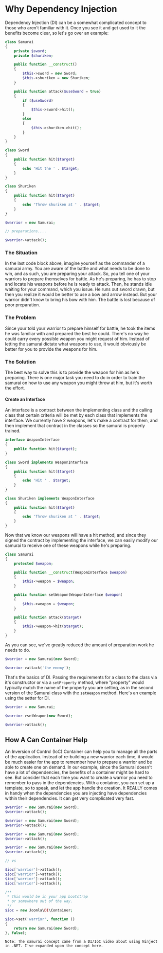 # Why Dependency Injection

Dependency Injection (DI) can be a somewhat complicated concept to those who aren't familiar with it. Once you see it and get used to it the benefits become clear, so let's go over an example:

```php
class Samurai
{
	private $sword;
	private $shuriken;

	public function __construct()
	{
		$this->sword = new Sword;
		$this->shuriken = new Shuriken;
	}

	public function attack($useSword = true)
	{
		if ($useSword)
		{
			$this->sword->hit();
		}
		else
		{
			$this->shuriken->hit();
		}
	}
}
```
```php
class Sword
{
	public function hit($target)
	{
		echo 'Hit the ' . $target;
	}
}
```
```php
class Shuriken
{
	public function hit($target)
	{
		echo 'Throw shuriken at ' . $target;
	}
}
```
```php
$warrior = new Samurai;

// preparations....

$warrior->attack();
```

### The Situation

In the last code block above, imagine yourself as the commander of a samurai army. You are aware of the battle and what needs to be done to win, and as such, you are preparing your attack. So, you tell one of your warriors to prepare themselves for battle. As he's preparing, he has to stop and locate his weapons before he is ready to attack. Then, he stands idle waiting for your command, which you issue. He runs out sword drawn, but then you realize it would be better to use a bow and arrow instead. But your warrior didn't know to bring his bow with him. The battle is lost because of poor preparation.

### The Problem

Since your told your warrior to prepare himself for battle, he took the items he was familiar with and prepared the best he could. There's no way he could carry every possible weapon you might request of him. Instead of letting the samurai dictate what weapons to use, it would obviously be better for you to provide the weapons for him.

### The Solution

The best way to solve this is to provide the weapon for him as he's preparing. There is one major task you need to do in order to train the samurai on how to use any weapon you might throw at him, but it's worth the effort.

#### Create an Interface

An interface is a contract between the implementing class and the calling class that certain criteria will be met by each class that implements the interface. We currently have 2 weapons, let's make a contract for them, and then implement that contract in the classes so the samurai is properly trained.

```php
interface WeaponInterface
{
	public function hit($target);
}

class Sword implements WeaponInterface
{
	public function hit($target)
	{
		echo 'Hit ' . $target;
	}
}

class Shuriken implements WeaponInterface
{
	public function hit($target)
	{
		echo 'Throw shuriken at ' . $target;
	}
}
```

Now that we know our weapons will have a hit method, and since they signed the contract by implementing the interface, we can easily modify our samurai to receive one of these weapons while he's preparing.

```php
class Samurai
{
	protected $weapon;

	public function __construct(WeaponInterface $weapon)
	{
		$this->weapon = $weapon;
	}

	public function setWeapon(WeaponInterface $weapon)
	{
		$this->weapon = $weapon;
	}

	public function attack($target)
	{
		$this->weapon->hit($target);
	}
}
```

As you can see, we've greatly reduced the amount of preparation work he needs to do.

```php
$warrior = new Samurai(new Sword);

$warrior->attack('the enemy');
```

That's the basics of DI. Passing the requirements for a class to the class via it's constructor or via a `setProperty` method, where "property" would typically match the name of the property you are setting, as in the second version of the Samurai class with the `setWeapon` method. Here's an example using the setter for DI.

```php
$warrior = new Samurai;

$warrior->setWeapon(new Sword);

$warrior->attack();
```

## How A Can Container Help

An Inversion of Control (IoC) Container can help you to manage all the parts of the application. Instead of re-building a new warrior each time, it would be much easier for the app to remember how to prepare a warrior and be able to create one on demand. In our example, since the Samurai doesn't have a lot of dependencies, the benefits of a container might be hard to see. But consider that each time you want to create a warrior you need to remember to pass in the dependencies. With a container, you can set up a template, so to speak, and let the app handle the creation. It REALLY comes in handy when the dependencies you are injecting have dependencies within their dependencies. It can get very complicated very fast.

```php
$warrior = new Samurai(new Sword);
$warrior->attack();

$warrior = new Samurai(new Sword);
$warrior->attack();

$warrior = new Samurai(new Sword);
$warrior->attack();

$warrior = new Samurai(new Sword);
$warrior->attack();

// vs

$ioc['warrior']->attack();
$ioc['warrior']->attack();
$ioc['warrior']->attack();
$ioc['warrior']->attack();

/**
 * This would be in your app bootstrap
 * or somewhere out of the way.
 */
$ioc = new Joomla\DI\Container;

$ioc->set('warrior', function ()
{
	return new Samurai(new Sword);
}, false);
```

```
Note: The samurai concept came from a DI/IoC video about using Ninject in .NET. I've expanded upon the concept here.
```